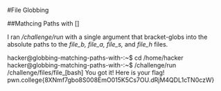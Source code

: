#File Globbing

##Mathcing Paths with []

I ran _/challenge/run_ with a single argument that bracket-globs into the absolute paths to the _file_b, file_a, file_s,_ and _file_h_ files.

hacker@globbing-matching-paths-with-:~$ cd /home/hacker
hacker@globbing-matching-paths-with-:~$ /challenge/run /challenge/files/file_[bash]
You got it! Here is your flag!
pwn.college{8XNmf7gbo8S008EmO015K5Cs7OU.dRjM4QDL1cTN0czW}
